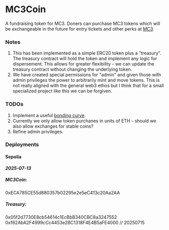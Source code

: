 # MC3Coin

A fundraising token for MC3.  Doners can purchase MC3 tokens which will be exchangeable in the future for entry tickets and other perks at  [MC3](https://www.mathculturalcenter.org/the-project).  

### Notes

1. This has been implemented as a simple ERC20 token plus a "treasury".  The treasury contract will hold the token and implement any logic for dispersement.  This allows for greater flexibility - we can update the treasury contract without changing the underlying token.
2. We have created special permissions for "admin" and given those with admin privileges the power to arbitrarily mint and move tokens.  This is not really aligned with the general web3 ethos but I think that for a small specialized project like this we can be forgiven.

### TODOs

1. Implement a useful [bonding curve](https://www.coinbase.com/learn/advanced-trading/what-is-a-bonding-curve).
2. Currently we only allow token purchanes in units of ETH - should we also allow exchanges for stable coins?
3. Refine admin privileges.


### Deployments

#### Sepolia
***2025-07-13***

##### MC3Coin: 
0xECA785CE55d880357b02295e2e5eC413c20Aa2AA 

##### Treasury: 

0x05f2d7730E8cb54614c1EcBbB340CBC8a3247552    
0xf62AbA2F4999cCc4453e28C1318F4E4B5aFE4000   // 20250715
